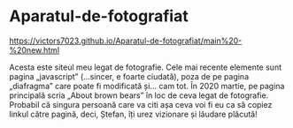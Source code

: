 # Aparatul-de-fotografiat

https://victors7023.github.io/Aparatul-de-fotografiat/main%20-%20new.html

Acesta este siteul meu legat de fotografie. Cele mai recente elemente sunt pagina „javascript” (...sincer, e foarte ciudată), poza de pe pagina „diafragma” care poate fi modificată și... cam tot. În 2020 martie, pe pagina principală scria „About brown bears” în loc de ceva legat de fotografie. Probabil că singura persoană care va citi așa ceva voi fi eu ca să copiez linkul către pagină, deci, Ștefan, îți urez vizionare și lăudare plăcută!
